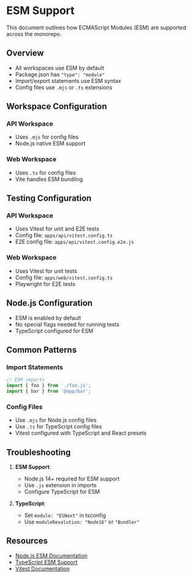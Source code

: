 # ESM Support

This document outlines how ECMAScript Modules (ESM) are supported across the monorepo.

## Overview

- All workspaces use ESM by default
- Package.json has `"type": "module"`
- Import/export statements use ESM syntax
- Config files use `.mjs` or `.ts` extensions

## Workspace Configuration

### API Workspace

- Uses `.mjs` for config files
- Node.js native ESM support

### Web Workspace

- Uses `.ts` for config files
- Vite handles ESM bundling

## Testing Configuration

### API Workspace

- Uses Vitest for unit and E2E tests
- Config file: `apps/api/vitest.config.ts`
- E2E config file: `apps/api/vitest.config.e2e.js`

### Web Workspace

- Uses Vitest for unit tests
- Config file: `apps/web/vitest.config.ts`
- Playwright for E2E tests

## Node.js Configuration

- ESM is enabled by default
- No special flags needed for running tests
- TypeScript configured for ESM

## Common Patterns

### Import Statements

```js
// ESM imports
import { foo } from './foo.js';
import { bar } from '@app/bar';
```

### Config Files

- Use `.mjs` for Node.js config files
- Use `.ts` for TypeScript config files
- Vitest configured with TypeScript and React presets

## Troubleshooting

1. **ESM Support**:
   - Node.js 14+ required for ESM support
   - Use `.js` extension in imports
   - Configure TypeScript for ESM

2. **TypeScript**:
   - Set `module: "ESNext"` in tsconfig
   - Use `moduleResolution: "Node16"` or `"Bundler"`

## Resources

- [Node.js ESM Documentation](https://nodejs.org/api/esm.html)
- [TypeScript ESM Support](https://www.typescriptlang.org/docs/handbook/esm-node.html)
- [Vitest Documentation](https://vitest.dev)
